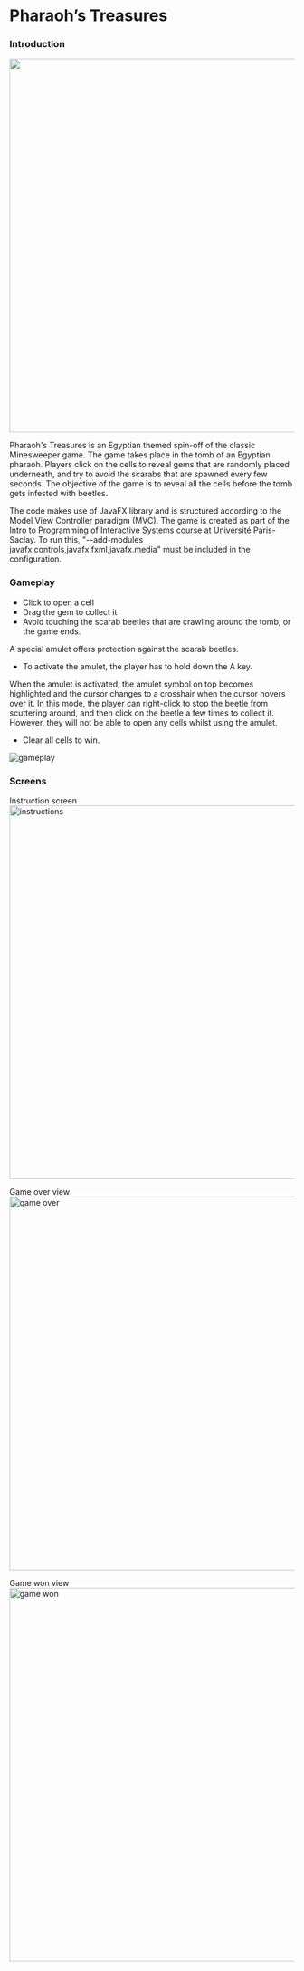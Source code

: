 # Pharaoh’s Treasures

### Introduction

<img src="https://user-images.githubusercontent.com/80676658/139554221-dd82f319-2dde-4999-aef0-1cd296d206ce.png" width="660">

Pharaoh's Treasures is an Egyptian themed spin-off of the classic Minesweeper game. The game takes place in the tomb of an Egyptian pharaoh. Players click on the cells to reveal gems that are randomly placed underneath, and try to avoid the scarabs that are spawned every few seconds. The objective of the game is to reveal all the cells before the tomb gets infested with beetles. 

The code makes use of JavaFX library and is structured according to the Model View Controller paradigm (MVC). The game is created as part of the Intro to Programming of Interactive Systems course at Université Paris-Saclay. To run this, "--add-modules javafx.controls,javafx.fxml,javafx.media" must be included in the configuration. 

### Gameplay
* Click to open a cell 
* Drag the gem to collect it
* Avoid touching the scarab beetles that are crawling around the tomb, or the game ends. 

A special amulet offers protection against the scarab beetles. 
* To activate the amulet, the player has to hold down the A key. 

When the amulet is activated, the amulet symbol on top becomes highlighted and the cursor changes to a crosshair when the cursor hovers over it. In this mode, the player can right-click to stop the beetle from scuttering around, and then click on the beetle a few times to collect it. However, they will not be able to open any cells whilst using the amulet. 

* Clear all cells to win.

![gameplay](https://user-images.githubusercontent.com/80676658/139555731-7509d726-f366-4a35-b2f2-fc2cc932437b.gif)


### Screens
Instruction screen
<img width="660" alt="instructions" src="https://user-images.githubusercontent.com/80676658/139555421-beed1171-22ff-4a88-b6a9-3b372d140f8c.png">

Game over view
<img width="660" alt="game over" src="https://user-images.githubusercontent.com/80676658/139555424-29891a14-4458-4f1e-8d14-01bf3eb15711.png">

Game won view
<img width="660" alt="game won" src="https://user-images.githubusercontent.com/80676658/139555428-8159e18a-2eec-4153-8a20-b6b3b23ea525.png">



